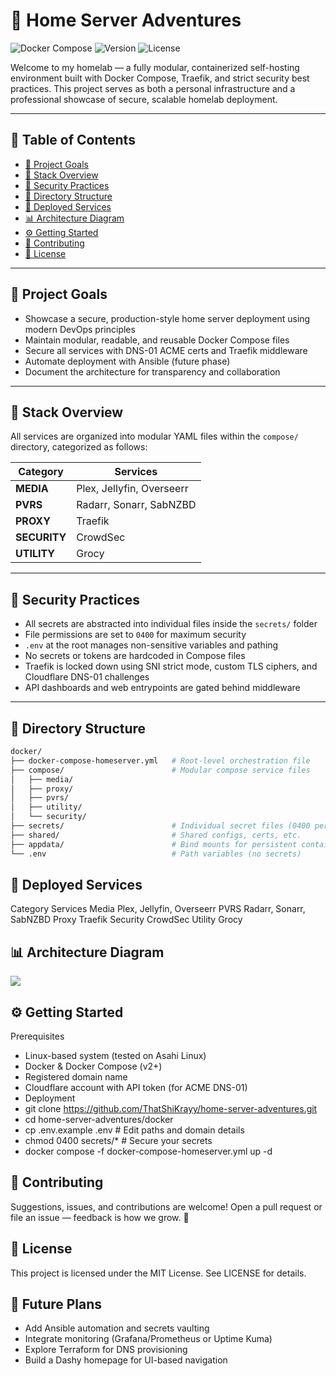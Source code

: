 # 🧠 Home Server Adventures

![Docker Compose](https://img.shields.io/badge/built%20with-Docker%20Compose-blue)
![Version](https://img.shields.io/badge/version-1.0-green)
![License](https://img.shields.io/github/license/ThatShiKrayy/home-server-adventures)

Welcome to my homelab — a fully modular, containerized self-hosting environment built with Docker Compose, Traefik, and strict security best practices. This project serves as both a personal infrastructure and a professional showcase of secure, scalable homelab deployment.

---

## 📑 Table of Contents
- [🎯 Project Goals](#-project-goals)
- [🧱 Stack Overview](#-stack-overview)
- [🔐 Security Practices](#-security-practices)
- [📁 Directory Structure](#-directory-structure)
- [🚀 Deployed Services](#-deployed-services)
- [📊 Architecture Diagram](#-architecture-diagram)
- [⚙️ Getting Started](#️-getting-started)
- [🤝 Contributing](#-contributing)
- [📄 License](#-license)

---

## 🎯 Project Goals

- Showcase a secure, production-style home server deployment using modern DevOps principles
- Maintain modular, readable, and reusable Docker Compose files
- Secure all services with DNS-01 ACME certs and Traefik middleware
- Automate deployment with Ansible (future phase)
- Document the architecture for transparency and collaboration

---

## 🧱 Stack Overview

All services are organized into modular YAML files within the `compose/` directory, categorized as follows:

| Category | Services |
|----------|----------|
| **MEDIA** | Plex, Jellyfin, Overseerr |
| **PVRS**  | Radarr, Sonarr, SabNZBD |
| **PROXY** | Traefik |
| **SECURITY** | CrowdSec |
| **UTILITY** | Grocy |

---

## 🔐 Security Practices

- All secrets are abstracted into individual files inside the `secrets/` folder
- File permissions are set to `0400` for maximum security
- `.env` at the root manages non-sensitive variables and pathing
- No secrets or tokens are hardcoded in Compose files
- Traefik is locked down using SNI strict mode, custom TLS ciphers, and Cloudflare DNS-01 challenges
- API dashboards and web entrypoints are gated behind middleware

---

## 📁 Directory Structure

```bash
docker/
├── docker-compose-homeserver.yml   # Root-level orchestration file
├── compose/                        # Modular compose service files
│   ├── media/
│   ├── proxy/
│   ├── pvrs/
│   ├── utility/
│   └── security/
├── secrets/                        # Individual secret files (0400 permissions)
├── shared/                         # Shared configs, certs, etc.
├── appdata/                        # Bind mounts for persistent container data
└── .env                            # Path variables (no secrets)
```

## 🚀 Deployed Services


Category	Services
Media	Plex, Jellyfin, Overseerr
PVRS	Radarr, Sonarr, SabNZBD
Proxy	Traefik
Security	CrowdSec
Utility	Grocy

## 📊 Architecture Diagram

[![](https://mermaid.ink/img/pako:eNp1U11v2jAU_SvRfVqlwPJByMfDpLVIVSexISid1KYPJrmA1cRGjrPBgP8-J4HGAeEn33PPuR9H9h4SniJEsBJkszaeRzEz1CnKRQNM8Q-KAo2J4Ntdk6vOsyC4pB8NgCyN2YVujCklLX-S4baNfmCW7ZaUtcivugsKcbvi5GU6awVTkpIzuzozzroxWfx8vR_dLjeXNKNSW-lR8GR3mz_DpBQdwYPgf1MFX2nmBQqj1_t2-I0LY_506Lp1CmrClJcSC0Pyg-aQRrhwSs9cOKandG90XPeog-te6YmTJU3ivG49-JgzKrkoLnbrcNSTkZhIxfmeZVd-jogkxgvPyhyL1tMT8PblnrLUGPOSySIyyGaTKvrXu_crr1XpetSTEEz1kGkKkRQlmpCjyEkVwr6ixyDXmGMMkboqjz5iiNlRaTaEvXKen2WCl6s1REuSFSoqq-Y4okQNnn-iQg2B4qGaECLfCuoiEO1hC1Fv6PUt1xkMfce3LNfzfBN2ENm233fDwPMGjuvZw8EgOJrwr-5r960gsAI3HFqOFYah7ZigfpCyeNx8z4SzJV3B8T95-iGC?type=png)](https://mermaid.live/edit#pako:eNp1U11v2jAU_SvRfVqlwPJByMfDpLVIVSexISid1KYPJrmA1cRGjrPBgP8-J4HGAeEn33PPuR9H9h4SniJEsBJkszaeRzEz1CnKRQNM8Q-KAo2J4Ntdk6vOsyC4pB8NgCyN2YVujCklLX-S4baNfmCW7ZaUtcivugsKcbvi5GU6awVTkpIzuzozzroxWfx8vR_dLjeXNKNSW-lR8GR3mz_DpBQdwYPgf1MFX2nmBQqj1_t2-I0LY_506Lp1CmrClJcSC0Pyg-aQRrhwSs9cOKandG90XPeog-te6YmTJU3ivG49-JgzKrkoLnbrcNSTkZhIxfmeZVd-jogkxgvPyhyL1tMT8PblnrLUGPOSySIyyGaTKvrXu_crr1XpetSTEEz1kGkKkRQlmpCjyEkVwr6ixyDXmGMMkboqjz5iiNlRaTaEvXKen2WCl6s1REuSFSoqq-Y4okQNnn-iQg2B4qGaECLfCuoiEO1hC1Fv6PUt1xkMfce3LNfzfBN2ENm233fDwPMGjuvZw8EgOJrwr-5r960gsAI3HFqOFYah7ZigfpCyeNx8z4SzJV3B8T95-iGC)   

## ⚙️ Getting Started

Prerequisites
- Linux-based system (tested on Asahi Linux)
- Docker & Docker Compose (v2+)
- Registered domain name
- Cloudflare account with API token (for ACME DNS-01)
- Deployment
- git clone https://github.com/ThatShiKrayy/home-server-adventures.git
- cd home-server-adventures/docker
- cp .env.example .env       # Edit paths and domain details
- chmod 0400 secrets/*       # Secure your secrets
- docker compose -f docker-compose-homeserver.yml up -d

## 🤝 Contributing

Suggestions, issues, and contributions are welcome! Open a pull request or file an issue — feedback is how we grow. 🚀

## 📄 License

This project is licensed under the MIT License. See LICENSE for details.

## 🔭 Future Plans

- Add Ansible automation and secrets vaulting
- Integrate monitoring (Grafana/Prometheus or Uptime Kuma)
- Explore Terraform for DNS provisioning
- Build a Dashy homepage for UI-based navigation
